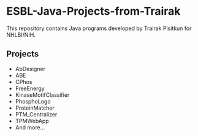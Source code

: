 # ESBL-Java-Projects-from-Trairak  
This repository contains Java programs developed by Trairak Pisitkun for NHLBI/NIH.  

## Projects  
- AbDesigner
- ABE
- CPhos
- FreeEnergy  
- KinaseMotifClassifier
- PhosphoLogo
- ProteinMatcher
- PTM_Centralizer
- TPMWebApp  
- And more...  
